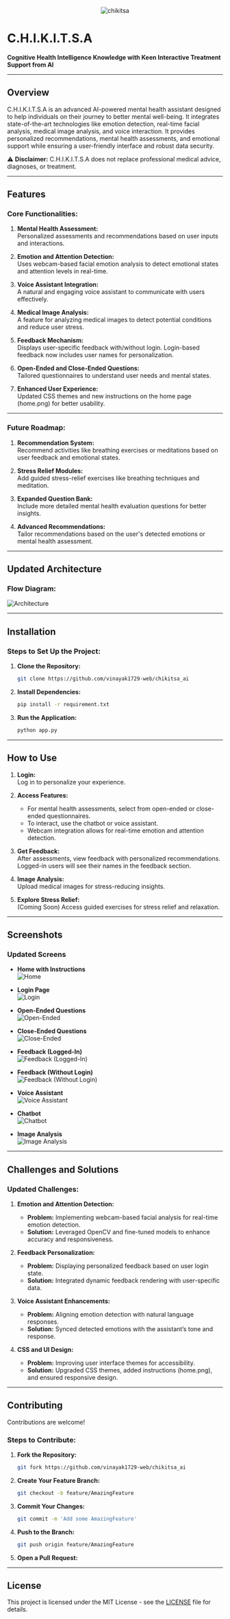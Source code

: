 
<div align="center">

![chikitsa](static/chikitsa_1.png)
</div>

# C.H.I.K.I.T.S.A  
**Cognitive Health Intelligence Knowledge with Keen Interactive Treatment Support from AI**

---

## Overview  
C.H.I.K.I.T.S.A is an advanced AI-powered mental health assistant designed to help individuals on their journey to better mental well-being. It integrates state-of-the-art technologies like emotion detection, real-time facial analysis, medical image analysis, and voice interaction. It provides personalized recommendations, mental health assessments, and emotional support while ensuring a user-friendly interface and robust data security.  

⚠️ **Disclaimer:** C.H.I.K.I.T.S.A does not replace professional medical advice, diagnoses, or treatment.

---

## Features  
### Core Functionalities:  
1. **Mental Health Assessment:**  
   Personalized assessments and recommendations based on user inputs and interactions.  
   
2. **Emotion and Attention Detection:**  
   Uses webcam-based facial emotion analysis to detect emotional states and attention levels in real-time.  

3. **Voice Assistant Integration:**  
   A natural and engaging voice assistant to communicate with users effectively.

4. **Medical Image Analysis:**  
   A feature for analyzing medical images to detect potential conditions and reduce user stress.

5. **Feedback Mechanism:**  
   Displays user-specific feedback with/without login. Login-based feedback now includes user names for personalization.

6. **Open-Ended and Close-Ended Questions:**  
   Tailored questionnaires to understand user needs and mental states.  

7. **Enhanced User Experience:**  
   Updated CSS themes and new instructions on the home page (home.png) for better usability.  

---

### Future Roadmap:  
1. **Recommendation System:**  
   Recommend activities like breathing exercises or meditations based on user feedback and emotional states.  

2. **Stress Relief Modules:**  
   Add guided stress-relief exercises like breathing techniques and meditation.  

3. **Expanded Question Bank:**  
   Include more detailed mental health evaluation questions for better insights.  

4. **Advanced Recommendations:**  
   Tailor recommendations based on the user's detected emotions or mental health assessment.  

---

## Updated Architecture  
### Flow Diagram:  
![Architecture](static/flowchart.png)  

---

## Installation  
### Steps to Set Up the Project:  
1. **Clone the Repository:**  
   ```bash
   git clone https://github.com/vinayak1729-web/chikitsa_ai
   ```  

2. **Install Dependencies:**  
   ```bash
   pip install -r requirement.txt
   ```  

3. **Run the Application:**  
   ```bash
   python app.py
   ```  

---

## How to Use  
1. **Login:**  
   Log in to personalize your experience.  

2. **Access Features:**  
   - For mental health assessments, select from open-ended or close-ended questionnaires.  
   - To interact, use the chatbot or voice assistant.  
   - Webcam integration allows for real-time emotion and attention detection.  

3. **Get Feedback:**  
   After assessments, view feedback with personalized recommendations. Logged-in users will see their names in the feedback section.  

4. **Image Analysis:**  
   Upload medical images for stress-reducing insights.

5. **Explore Stress Relief:**  
   (Coming Soon) Access guided exercises for stress relief and relaxation.

---

## Screenshots  

### Updated Screens  
- **Home with Instructions**  
  ![Home](static/home_page.png)  

- **Login Page**  
  ![Login](static/login.png)  

- **Open-Ended Questions**  
  ![Open-Ended](static/open_ended.png)  

- **Close-Ended Questions**  
  ![Close-Ended](static/close_ended.png)  

- **Feedback (Logged-In)**  
  ![Feedback (Logged-In)](static/feedback1.png)  

- **Feedback (Without Login)**  
  ![Feedback (Without Login)](static/feedback.png)  

- **Voice Assistant**  
  ![Voice Assistant](static/talk_with_me.png)  

- **Chatbot**  
  ![Chatbot](static/chat.png)  

- **Image Analysis**  
  ![Image Analysis](static/image_analysis.png)  

---

## Challenges and Solutions  

### Updated Challenges:  
1. **Emotion and Attention Detection:**  
   - **Problem:** Implementing webcam-based facial analysis for real-time emotion detection.  
   - **Solution:** Leveraged OpenCV and fine-tuned models to enhance accuracy and responsiveness.  

2. **Feedback Personalization:**  
   - **Problem:** Displaying personalized feedback based on user login state.  
   - **Solution:** Integrated dynamic feedback rendering with user-specific data.  

3. **Voice Assistant Enhancements:**  
   - **Problem:** Aligning emotion detection with natural language responses.  
   - **Solution:** Synced detected emotions with the assistant’s tone and response.  

4. **CSS and UI Design:**  
   - **Problem:** Improving user interface themes for accessibility.  
   - **Solution:** Upgraded CSS themes, added instructions (home.png), and ensured responsive design.  

---

## Contributing  
Contributions are welcome!  

### Steps to Contribute:  
1. **Fork the Repository:**  
   ```bash
   git fork https://github.com/vinayak1729-web/chikitsa_ai
   ```  

2. **Create Your Feature Branch:**  
   ```bash
   git checkout -b feature/AmazingFeature
   ```  

3. **Commit Your Changes:**  
   ```bash
   git commit -m 'Add some AmazingFeature'
   ```  

4. **Push to the Branch:**  
   ```bash
   git push origin feature/AmazingFeature
   ```  

5. **Open a Pull Request:**  

---

## License  
This project is licensed under the MIT License - see the [LICENSE](LICENSE) file for details.

